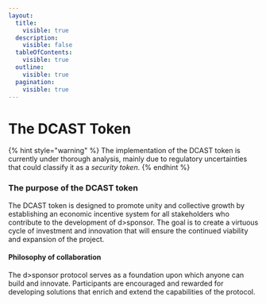 ```yaml
---
layout:
  title:
    visible: true
  description:
    visible: false
  tableOfContents:
    visible: true
  outline:
    visible: true
  pagination:
    visible: true
---
```


# The DCAST Token

{% hint style="warning" %}
The implementation of the DCAST token is currently under thorough analysis, mainly due to regulatory uncertainties that could classify it as a _security token_.
{% endhint %}

### The purpose of the DCAST token

The DCAST token is designed to promote unity and collective growth by establishing an economic incentive system for all stakeholders who contribute to the development of d>sponsor. The goal is to create a virtuous cycle of investment and innovation that will ensure the continued viability and expansion of the project.

#### Philosophy of collaboration

The d>sponsor protocol serves as a foundation upon which anyone can build and innovate. Participants are encouraged and rewarded for developing solutions that enrich and extend the capabilities of the protocol.
